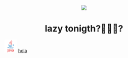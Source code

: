 
<div id="header" align="center">
  <img src="https://media.giphy.com/media/W9G8OK82R3dfO/giphy-downsized.gif" style="width:90%;height=70% "/>
  <h1 align="center">lazy tonigth?👀🧑‍💻?</h1>
  
</div>

<div id="buttons">
  <img <img src="https://github.com/devicons/devicon/blob/master/icons/java/java-original-wordmark.svg" title="Java" alt="Java" width="40" height="40" />
  <a href="https://hackthebox.com/">hola</a>
</div>
